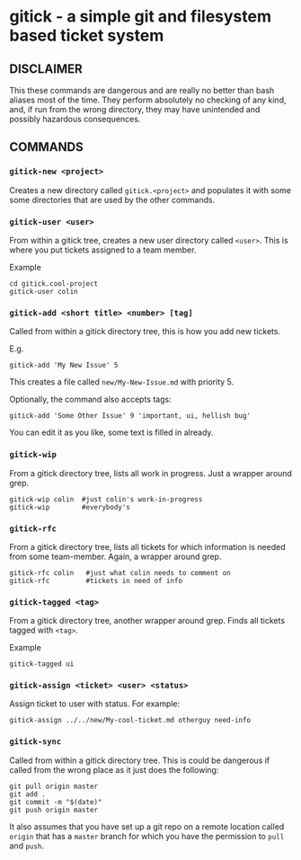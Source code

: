 
gitick - a simple git and filesystem based ticket system
========================================================


DISCLAIMER
----------

This these commands are dangerous and are really no better than bash
aliases most of the time.  They perform absolutely no checking of any
kind, and, if run from the wrong directory, they may have
unintended and possibly hazardous consequences.


COMMANDS
----------

### `gitick-new <project>`

Creates a new directory called `gitick.<project>` and populates it
with some some directories that are used by the other commands.

### `gitick-user <user>`

From within a gitick tree, creates a new user directory called
`<user>`.  This is where you put tickets assigned to a team member.

Example
    
    cd gitick.cool-project
    gitick-user colin
    

### `gitick-add <short title> <number> [tag]`

Called from within a gitick directory tree, this is how you add
new tickets.

E.g.

    gitick-add 'My New Issue' 5
	
This creates a file called `new/My-New-Issue.md` with priority 5.

Optionally, the command also accepts tags:

    gitick-add 'Some Other Issue' 9 'important, ui, hellish bug'


You can edit it as you like, some text is filled in already.

### `gitick-wip`

From a gitick directory tree, lists all work in progress. Just a
wrapper around grep.

    gitick-wip colin  #just colin's work-in-progress
	gitick-wip        #everybody's

### `gitick-rfc`

From a gitick directory tree, lists all tickets for which
information is needed from some team-member.  Again, a wrapper around
grep.

    gitick-rfc colin   #just what colin needs to comment on
	gitick-rfc         #tickets in need of info

### `gitick-tagged <tag>`

From a gitick directory tree, another wrapper around grep. Finds all
tickets tagged with `<tag>`.


Example
  
    gitick-tagged ui

### `gitick-assign <ticket> <user> <status>`

Assign ticket to user with status.  For example:

    gitick-assign ../../new/My-cool-ticket.md otherguy need-info

### `gitick-sync`

Called from within a gitick directory tree. This is could be
dangerous if called from the wrong place as it just does the
following:

    git pull origin master
    git add .
    git commit -m "$(date)"
    git push origin master

It also assumes that you have set up a git repo on a remote location
called `origin` that has a `master` branch for which you have the
permission to `pull` and `push`.


